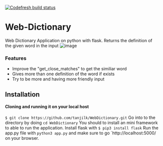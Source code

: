[![Codefresh build status]( https://g.codefresh.io/api/badges/pipeline/noneidonthv/webdictionary?type=cf-1)]( https://g.codefresh.io/public/accounts/noneidonthv/pipelines/new/5f35a51f1aa459de0a67bb5b)
# Web-Dictionary
Web Dictionary Application on python with flask. Returns the definition of the given word in the input
![image](https://i.imgur.com/spPpfh3.jpg)

### Features
 - Improve the "get_close_matches" to get the similiar word
 - Gives more than one definition of the word if exists
 - Try to be more and having more friendly input
 
## Installation
#### Cloning and running it on your local host
`$ git clone https://github.com/tanjilk/WebDictionary.git`
Go into to the directory by doing `cd WebDictionary`
You should to install an mini framework to able to run the application. Install flask with 
`$ pip3 install flask`
Run the app.py file with `python3 app.py` and make sure to go `http://localhost:5000/ on your browser.
